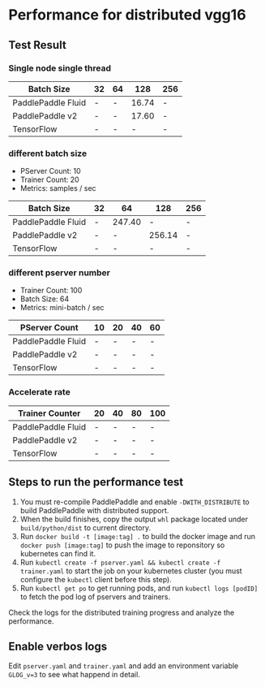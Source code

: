 # Performance for distributed vgg16

## Test Result

### Single node single thread

| Batch Size | 32 | 64 | 128 | 256 |
| -- | -- | -- | -- | -- |
| PaddlePaddle Fluid | - | - | 16.74 | - |
| PaddlePaddle v2 | - | - | 17.60 | - |
| TensorFlow | - | - | - | - |

### different batch size

- PServer Count: 10
- Trainer Count: 20
- Metrics: samples / sec

| Batch Size | 32 | 64 | 128 | 256 |
| -- | -- | -- | -- | -- |
| PaddlePaddle Fluid | - | 247.40 | - | - |
| PaddlePaddle v2 | - | - | 256.14 | - |
| TensorFlow | - | - | - | - |

### different pserver number

- Trainer Count: 100
- Batch Size: 64
- Metrics: mini-batch / sec

| PServer Count | 10 | 20 | 40 | 60 |
| -- | -- | -- | -- | -- |
| PaddlePaddle Fluid | - | - | - | - |
| PaddlePaddle v2 | - | - | - | - |
| TensorFlow | - | - | - | - |

### Accelerate rate

| Trainer Counter | 20 | 40 | 80 | 100 |
| -- | -- | -- | -- | -- |
| PaddlePaddle Fluid | - | - | - | - |
| PaddlePaddle v2 | - | - | - | - |
| TensorFlow | - | - | - | - |


## Steps to run the performance test

1. You must re-compile PaddlePaddle and enable `-DWITH_DISTRIBUTE` to build PaddlePaddle with distributed support.
1. When the build finishes, copy the output `whl` package located under `build/python/dist` to current directory.
1. Run `docker build -t [image:tag] .` to build the docker image and run `docker push [image:tag]` to push the image to reponsitory so kubernetes can find it.
1. Run `kubectl create -f pserver.yaml && kubectl create -f trainer.yaml` to start the job on your kubernetes cluster (you must configure the `kubectl` client before this step).
1. Run `kubectl get po` to get running pods, and run `kubectl logs [podID]` to fetch the pod log of pservers and trainers.

Check the logs for the distributed training progress and analyze the performance.

## Enable verbos logs

Edit `pserver.yaml` and `trainer.yaml` and add an environment variable `GLOG_v=3` to see what happend in detail.
